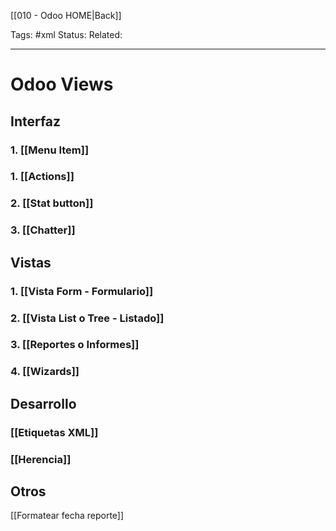 [[010 - Odoo HOME|Back]]

Tags: #xml
Status: 
Related: 

___

# Odoo Views

## Interfaz 
### 1. [[Menu Item]]
### 1. [[Actions]]
### 2. [[Stat button]]
### 3. [[Chatter]]


## Vistas
### 1. [[Vista Form - Formulario]]
### 2. [[Vista List o Tree - Listado]]
### 3. [[Reportes o Informes]]
### 4. [[Wizards]]


## Desarrollo
### [[Etiquetas XML]]
### [[Herencia]]

## Otros
[[Formatear fecha reporte]]
